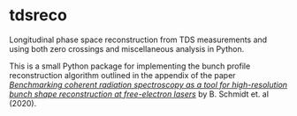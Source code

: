 # tdsreco
Longitudinal phase space reconstruction from TDS measurements and using both zero crossings and miscellaneous analysis in Python.

This is a small Python package for implementing the bunch profile reconstruction algorithm outlined in the appendix of the paper  [_Benchmarking coherent radiation spectroscopy as a tool for high-resolution bunch shape reconstruction at free-electron lasers_](http://www.doi.org/10.1103/PhysRevAccelBeams.23.062801) by B. Schmidt et. al (2020).

